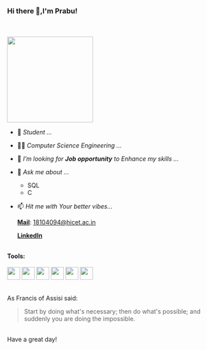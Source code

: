 ### Hi there 👋,I'm Prabu!
<br>
<br>
<img src="https://image.flaticon.com/icons/png/512/5020/5020976.png" width="200" height="200">
<br>


- 🔭 _Student ..._
- :man_student: _Computer Science Engineering ..._
- 🤔 _I’m looking for **Job opportunity** to  Enhance my skills ..._ 
- 💬 _Ask me about ..._
    * SQL
    * C
 
- 📫 _Hit me with Your better vibes..._
    
    [**Mail**](18104094@hicet.ac.in): 18104094@hicet.ac.in
    
    [**LinkedIn**](https://www.linkedin.com/in/prabu-k-17b2b7212/)
    <br>
    <br>
    
**Tools:**
    <br>
    <br>
    <img src="https://image.flaticon.com/icons/png/512/919/919839.png" width="30" height="30">
    <img src="https://image.flaticon.com/icons/png/512/74/74904.png" width="30" height="30">
    <img src="https://image.flaticon.com/icons/png/512/2772/2772123.png" width="30" height="30">
    <img src="https://image.flaticon.com/icons/png/512/888/888859.png" width="30" height="30">
    <img src="https://image.flaticon.com/icons/png/512/919/919826.png" width="30" height="30">
    <img src="https://image.flaticon.com/icons/png/512/906/906308.png" width="30" height="30">
      <br>
      <br>
      
As  Francis of Assisi said:

> Start by doing what's necessary;
>  then do what's possible; 
> and suddenly you are doing the impossible.
<br>
Have a great day!
